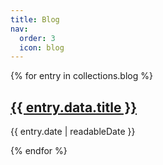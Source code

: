```yaml
---
title: Blog
nav:
  order: 3
  icon: blog
---
```


<div>
{% for entry in collections.blog %}
  <article class="blog">
    <h2 class="blog__title"><a href="{{ entry.url }}">{{ entry.data.title }}</a></h2>
    <p class="blog__meta">{{ entry.date | readableDate }}</p>
  </article>
{% endfor %}
</div>
